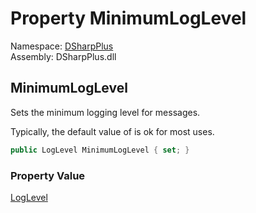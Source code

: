 # Property MinimumLogLevel

Namespace: [DSharpPlus](DSharpPlus.md)  
Assembly: DSharpPlus.dll

## <a id="DSharpPlus_DiscordConfiguration_MinimumLogLevel"></a>MinimumLogLevel

<p>Sets the minimum logging level for messages.</p>
<p>Typically, the default value of <xref href="Microsoft.Extensions.Logging.LogLevel.Information" data-throw-if-not-resolved="false"></xref> is ok for most uses.</p>

```csharp
public LogLevel MinimumLogLevel { set; }
```

### Property Value

[LogLevel](https://learn.microsoft.com/dotnet/api/microsoft.extensions.logging.loglevel)


